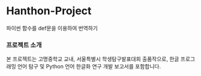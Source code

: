 # Hanthon-Project
파이썬 함수를 def문을 이용하여 번역하기

### 프로젝트 소개
본 프로젝트는 고명중학교 교내, 서울특별시 학생탐구발표대회 출품작으로, 한글 프로그래밍 언어 탐구 및 Python 언어 한글화 연구 개발 보고서를 포함합니다.
